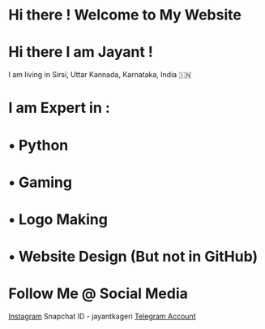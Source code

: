 # Hi there ! Welcome to My Website
# Hi there I am Jayant !
I am living in Sirsi, Uttar Kannada, Karnataka, India 🇮🇳

# I am Expert in :
# • Python
# • Gaming
# • Logo Making
# • Website Design (But not in GitHub)

# Follow Me @ Social Media
[Instagram](instagram.com/jayantkageri)
Snapchat ID - jayantkageri
[Telegram Account](t.me/jayantkageri)
